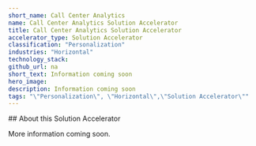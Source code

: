 ```yaml
---
short_name: Call Center Analytics
name: Call Center Analytics Solution Accelerator
title: Call Center Analytics Solution Accelerator
accelerator_type: Solution Accelerator
classification: "Personalization"
industries: "Horizontal"
technology_stack: 
github_url: na
short_text: Information coming soon
hero_image: 
description: Information coming soon
tags: "\"Personalization\", \"Horizontal\",\"Solution Accelerator\""
---
```

​​## About this Solution Accelerator

More information coming soon.